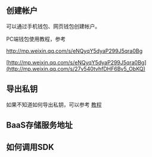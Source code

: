 ## 创建帐户

可以通过手机钱包、网页钱包创建帐户。

PC端钱包使用教程，参考

http://mp.weixin.qq.com/s/eNQyqY5dyaP299J5qra0Bg

[http://mp.weixin.qq.com/s/eNQyqY5dyaP299J5qra0Bg](http://mp.weixin.qq.com/s/27v540tvhfDHF6Bv5_ObKQ)

## 导出私钥

如果不知道如何导出私钥，可以参考 [教程](https://forum.gxb.io/topic/130/gxs-移动端钱包发布-说明文档-ios审核已通过/2)

## BaaS存储服务地址

## 如何调用SDK



